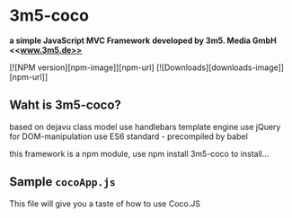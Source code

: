 # 3m5-coco
**a simple JavaScript MVC Framework**
**developed by 3m5. Media GmbH <<www.3m5.de>>**

[![NPM version][npm-image]][npm-url] [![Downloads][downloads-image]][npm-url]]

## Waht is 3m5-coco?

based on dejavu class model
use handlebars template engine
use jQuery for DOM-manipulation
use ES6 standard - precompiled by babel

this framework is a npm module, use
npm install 3m5-coco
to install...

## Sample `cocoApp.js`

This file will give you a taste of how to use Coco.JS


